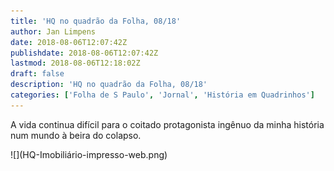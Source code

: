 ```yaml
---
title: 'HQ no quadrão da Folha, 08/18'
author: Jan Limpens
date: 2018-08-06T12:07:42Z
publishdate: 2018-08-06T12:07:42Z
lastmod: 2018-08-06T12:18:02Z
draft: false
description: 'HQ no quadrão da Folha, 08/18'
categories: ['Folha de S Paulo', 'Jornal', 'História em Quadrinhos']
---
```



<!-- wp:paragraph -->
A vida continua difícil para o coitado protagonista ingênuo da minha história num mundo à beira do colapso.
 <!-- /wp:paragraph --> <!-- wp:image {"id":1142,"align":"center"} --> ![](HQ-Imobiliário-impresso-web.png) <!-- /wp:image -->
